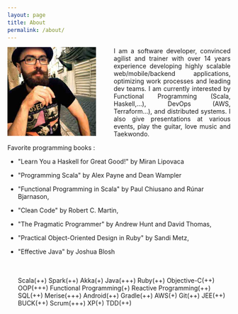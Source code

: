 ```yaml
---
layout: page
title: About
permalink: /about/
---
```


<div class="overflow: auto;">
  <img style="float: left;margin-right:40px;" src="/images/avatar.jpg" width="200" height="200">
  <p style="text-align:justify; text-justify: inter-word;">I am a software developer, convinced agilist and trainer with over 14 years experience developing highly scalable web/mobile/backend applications, optimizing work processes and leading dev teams. I am currently interested by Functional Programming (Scala, Haskell,...), DevOps (AWS, Terraform...), and distributed systems. I also give presentations at various events, play the guitar, love music and Taekwondo.


Favorite programming books : 
- "Learn You a Haskell for Great Good!" by Miran Lipovaca
- "Programming Scala" by Alex Payne and Dean Wampler
- "Functional Programming in Scala" by Paul Chiusano and Rúnar Bjarnason,
- "Clean Code"​ by Robert C. Martin, 
- "The Pragmatic Programmer"​ by Andrew Hunt and David Thomas, 
- "Practical Object-Oriented Design in Ruby"​ by Sandi Metz, 
- "Effective Java"​ by Joshua Blosh

  <br/><br/>
  Scala<span class="star">(++)</span>
  Spark<span class="star">(++)</span>
  Akka<span class="star">(+)</span>
  Java<span class="star">(+++)</span>
  Ruby<span class="star">(++)</span>
  Objective-C<span class="star">(++)</span>
  OOP<span class="star">(+++)</span>
  Functional Programming<span class="star">(+)</span>
  Reactive Programming<span class="star">(++)</span>
  SQL<span class="star">(++)</span>
  Merise<span class="star">(+++)</span>
  Android<span class="star">(++)</span>
  Gradle<span class="star">(++)</span>
  AWS<span class="star">(+)</span>
  Git<span class="star">(++)</span>
  JEE<span class="star">(++)</span>
  BUCK<span class="star">(++)</span>
  Scrum<span class="star">(+++)</span>
  XP<span class="star">(+)</span>
  TDD<span class="star">(++)</span>
</div>
